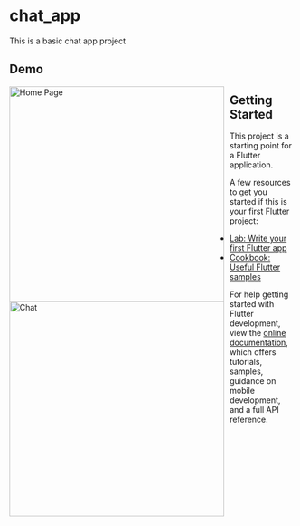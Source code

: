 # chat_app

This is a basic chat app project

## Demo
<img height="380px" src="screenshots\Screenshot_1676099809.png"
     alt="Home Page"
     style="float: left; margin-right: 10px;" />
<img height="380px" src="screenshots\Screenshot_1676099858.png"
     alt="Chat"
     style="float: left; margin-right: 10px;" />
     

## Getting Started

This project is a starting point for a Flutter application.

A few resources to get you started if this is your first Flutter project:

- [Lab: Write your first Flutter app](https://docs.flutter.dev/get-started/codelab)
- [Cookbook: Useful Flutter samples](https://docs.flutter.dev/cookbook)

For help getting started with Flutter development, view the
[online documentation](https://docs.flutter.dev/), which offers tutorials,
samples, guidance on mobile development, and a full API reference.
